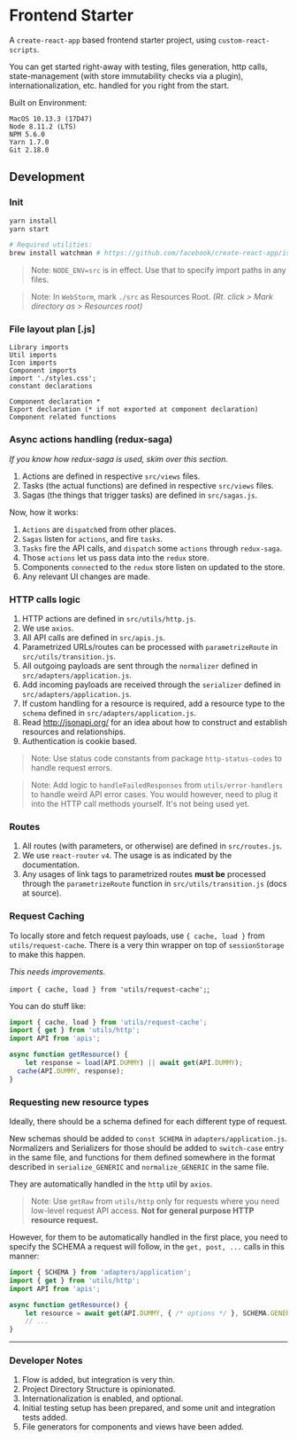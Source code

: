 # Frontend Starter
A `create-react-app` based frontend starter project, using `custom-react-scripts`.

You can get started right-away with testing, files generation, http calls, state-management (with store immutability checks via a plugin), internationalization, etc. handled for you right from the start.

Built on Environment:
```
MacOS 10.13.3 (17D47)
Node 8.11.2 (LTS)
NPM 5.6.0
Yarn 1.7.0
Git 2.18.0
```

## Development
### Init
```bash
yarn install
yarn start

# Required utilities:
brew install watchman # https://github.com/facebook/create-react-app/issues/3006
```
> Note: `NODE_ENV=src` is in effect. Use that to specify import paths in any files.

> Note: In `WebStorm`, mark `./src` as Resources Root. _(Rt. click > Mark directory as > Resources root)_

### File layout plan [.js]
```
Library imports
Util imports
Icon imports
Component imports
import './styles.css';
constant declarations

Component declaration *
Export declaration (* if not exported at component declaration)
Component related functions
```

### Async actions handling (redux-saga)
_If you know how redux-saga is used, skim over this section._

1. Actions are defined in respective `src/views` files.
2. Tasks (the actual functions) are defined in respective `src/views` files.
3. Sagas (the things that trigger tasks) are defined in `src/sagas.js`.

Now, how it works:
1. `Actions` are `dispatch`ed from other places.
2. `Sagas` listen for `actions`, and fire `tasks`.
3. `Tasks` fire the API calls, and `dispatch` some `actions` through `redux-saga`.
4. Those `actions` let us pass data into the `redux` store.
5. Components `connect`ed to the `redux` store listen on updated to the store.
6. Any relevant UI changes are made.

### HTTP calls logic
1. HTTP actions are defined in `src/utils/http.js`.
2. We use `axios`.
3. All API calls are defined in `src/apis.js`.
4. Parametrized URLs/routes can be processed with `parametrizeRoute` in `src/utils/transition.js`.
3. All outgoing payloads are sent through the `normalizer` defined in `src/adapters/application.js`.
4. Add incoming payloads are received through the `serializer` defined in `src/adapters/application.js`.
5. If custom handling for a resource is required, add a resource type to the `schema` defined in `src/adapters/application.js`.
6. Read http://jsonapi.org/ for an idea about how to construct and establish resources and relationships.
7. Authentication is cookie based.

> Note: Use status code constants from package `http-status-codes` to handle request errors.

> Note: Add logic to `handleFailedResponses` from `utils/error-handlers` to handle weird API error cases. You would however, need to plug it into the HTTP call methods yourself. It's not being used yet.

### Routes
1. All routes (with parameters, or otherwise) are defined in `src/routes.js`.
2. We use `react-router` `v4`. The usage is as indicated by the documentation.
3. Any usages of link tags to parametrized routes **must be** processed through the `parametrizeRoute` function in `src/utils/transition.js` (docs at source).

### Request Caching
To locally store and fetch request payloads, use `{ cache, load }` from `utils/request-cache`.
There is a very thin wrapper on top of `sessionStorage` to make this happen.

_This needs improvements._

`import { cache, load } from 'utils/request-cache';`;

You can do stuff like:

```js
import { cache, load } from 'utils/request-cache';
import { get } from 'utils/http';
import API from 'apis';

async function getResource() {
	let response = load(API.DUMMY) || await get(API.DUMMY);
  cache(API.DUMMY, response);
}
```

### Requesting new resource types
Ideally, there should be a schema defined for each different type of request.

New schemas should be added to `const SCHEMA` in `adapters/application.js`.
Normalizers and Serializers for those should be added to `switch-case` entry in the same file, and functions for them defined somewhere in the format described in `serialize_GENERIC` and `normalize_GENERIC` in the same file.

They are automatically handled in the `http` util by `axios`.

> Note: Use `getRaw` from `utils/http` only for requests where you need low-level request API access. **Not for general purpose HTTP resource request.**

However, for them to be automatically handled in the first place, you need to specify the SCHEMA a request will follow, in the `get, post, ...` calls in this manner:

```js
import { SCHEMA } from 'adapters/application';
import { get } from 'utils/http';
import API from 'apis';

async function getResource() {
	let resource = await get(API.DUMMY, { /* options */ }, SCHEMA.GENERIC);
	// ...
}
```

---

### Developer Notes
1. Flow is added, but integration is very thin.
2. Project Directory Structure is opinionated.
3. Internationalization is enabled, and optional.
4. Initial testing setup has been prepared, and some unit and integration tests added.
5. File generators for components and views have been added.
